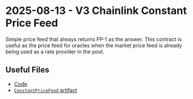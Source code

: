 # 2025-08-13 - V3 Chainlink Constant Price Feed

Simple price feed that always returns FP-1 as the answer.
This contract is useful as the price feed for oracles when the market price feed is already being used as a rate provider in the pool.

## Useful Files

- [Code](https://github.com/balancer/balancer-v3-monorepo/commit/1bfc266c705b59cd9c03fe1b1dec078e5f74179c).
- [`ConstantPriceFeed` artifact](./artifact/ConstantPriceFeed.json)
